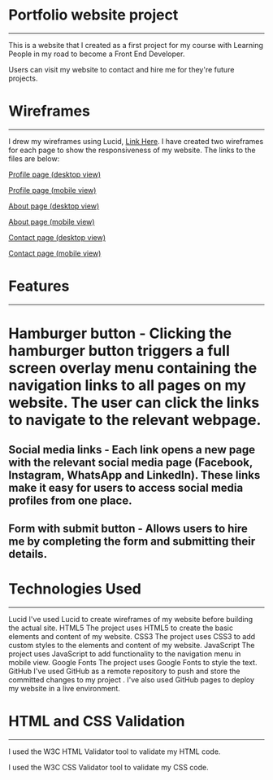 # Portfolio website project
___


This is a website that I created as a first project for my course with Learning People 
in my road to become a Front End Developer.

Users can visit my website to contact and hire me for they're future projects.


# Wireframes
___


I drew my wireframes using Lucid, [Link Here](https://lucid.app/). I have created two wireframes for each page to show the responsiveness of my website. The links to the files are below:

[Profile page (desktop view)](https://github.com/Adrianlov/Portfolio/blob/main/WireFrames/About%20Page%20Desktop%20View.jpeg) <br/>

[Profile page (mobile view)](https://github.com/Adrianlov/Portfolio/blob/main/WireFrames/Home%20Page%20Mobile%20View.jpeg) <br/>

[About page (desktop view)](https://github.com/Adrianlov/Portfolio/blob/main/WireFrames/About%20Page%20Desktop%20View.jpeg) <br/>

[About page (mobile view)](https://github.com/Adrianlov/Portfolio/blob/main/WireFrames/About%20Page%20Desktop%20View.jpeg) <br/>

[Contact page (desktop view)](https://github.com/Adrianlov/Portfolio/blob/main/WireFrames/Contact%20Page%20Desktop%20View.jpeg) <br/>

[Contact page (mobile view)](https://github.com/Adrianlov/Portfolio/blob/main/WireFrames/Contact%20Page%20Mobile%20View.jpeg) <br/>


# Features
___


# Hamburger button - Clicking the hamburger button triggers a full screen overlay menu containing the navigation links to all pages on my website. The user can click the links to navigate to the relevant webpage.

## Social media links - Each link opens a new page with the relevant social media page (Facebook, Instagram, WhatsApp and LinkedIn). These links make it easy for users to access social media profiles from one place. 


## Form with submit button - Allows users to hire me by completing the form and submitting their details. 



# Technologies Used
___

Lucid
I've used Lucid to create wireframes of my website before building the actual site.
HTML5
The project uses HTML5 to create the basic elements and content of my website.
CSS3
The project uses CSS3 to add custom styles to the elements and content of my website.
JavaScript
The project uses JavaScript  to add functionality to the navigation menu in mobile view.
Google Fonts
The project uses Google Fonts to style the text.
GitHub
I've used GitHub as a remote repository to push and store the committed changes to my project . I've also used GitHub pages to deploy my website in a live environment.


# HTML and CSS Validation
___


I used the W3C HTML Validator tool to validate my HTML code.

I used the W3C CSS Validator tool to validate my CSS code.